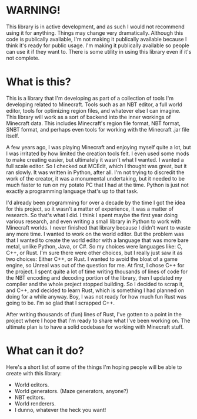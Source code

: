 # WARNING!

This library is in active development, and as such I would not recommend using it for anything. Things may change very dramatically. Although this code is publically available, I'm not making it publically available because I think it's ready for public usage. I'm making it publically available so people can use it if they want to. There is some utility in using this library even if it's not complete.

# What is this?

This is a library that I'm developing as part of a collection of tools I'm developing related to Minecraft. Tools such as an NBT editor, a full world editor, tools for optimizing region files, and whatever else I can imagine. This library will work as a sort of backend into the inner workings of Minecraft data. This includes Minecraft's region file format, NBT format, SNBT format, and perhaps even tools for working with the Minecraft .jar file itself.

A few years ago, I was playing Minecraft and enjoying myself quite a lot, but I was irritated by how limited the creation tools felt. I even used some mods to make creating easier, but ultimately it wasn't what I wanted. I wanted a full scale editor. So I checked out MCEdit, which I thought was great, but it ran slowly. It was written in Python, after all. I'm not trying to discredit the work of the creator, it was a monumental undertaking, but it needed to be much faster to run on my potato PC that I had at the time. Python is just not exactly a programming language that's up to that task.

I'd already been programming for over a decade by the time I got the idea for this project, so it wasn't a matter of experience, it was a matter of research. So that's what I did. I think I spent maybe the first year doing various research, and even writing a small library in Python to work with Minecraft worlds. I never finished that library because I didn't want to waste any more time. I wanted to work on the world editor. But the problem was that I wanted to create the world editor with a language that was more bare metal, unlike Python, Java, or C#. So my choices were languages like: C, C++, or Rust. I'm sure there were other choices, but I really just saw it as two choices: Either C++, or Rust. I wanted to avoid the bloat of a game engine, so Unreal was out of the question for me. At first, I chose C++ for the project. I spent quite a lot of time writing thousands of lines of code for the NBT encoding and decoding portion of the library, then I updated my compiler and the whole project stopped building. So I decided to scrap it, and C++, and decided to learn Rust, which is something I had planned on doing for a while anyway. Boy, I was not ready for how much fun Rust was going to be. I'm so glad that I scrapped C++.

After writing thousands of (fun) lines of Rust, I've gotten to a point in the project where I hope that I'm ready to share what I've been working on. The ultimate plan is to have a solid codebase for working with Minecraft stuff.

# What can it do?

Here's a short list of some of the things I'm hoping people will be able to create with this library:
* World editors.
* World generators. (Maze generators, anyone?)
* NBT editors.
* World renderers.
* I dunno, whatever the heck you want!